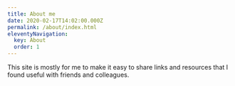 ```yaml
---
title: About me
date: 2020-02-17T14:02:00.000Z
permalink: /about/index.html
eleventyNavigation:
  key: About
  order: 1
---
```

This site is mostly for me to make it easy to share links and resources that I found useful with friends and colleagues.
